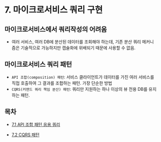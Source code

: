 # 7. 마이크로서비스 쿼리 구현

## 마이크로서비스에서 쿼리작성의 어려움

-   여러 서비스, 여러 DB에 분산된 데이터를 조회해야 하는데, 기존 분산 쿼리 메커니즘은 기술적으로 가능하지만 캡슐화에 위배되기 때문에 사용할 수 없음.

## 마이크로서비스 쿼리 패턴

-   `API 조합(composition) 패턴`: 서비스 클라이언트가 데이터를 가진 여러 서비스를 직접 호출하여 그 결과를 조합하는 패턴. 가장 단순한 방법
-   `CQRS(커맨드 쿼리 책임 분산) 패턴`: 쿼리만 지원하는 하나 이상의 뷰 전용 DB를 유지하는 패턴.

## 목차

-   [7.1 API 조합 패턴 응용 쿼리](https://github.com/oereo/TIL/blob/main/MicroServicePattern/7.%20%EB%A7%88%EC%9D%B4%ED%81%AC%EB%A1%9C%EC%84%9C%EB%B9%84%EC%8A%A4%20%EC%BF%BC%EB%A6%AC%20%EA%B5%AC%ED%98%84/7.1_API_%EC%A1%B0%ED%95%A9_%ED%8C%A8%ED%84%B4_%EC%9D%91%EC%9A%A9_%EC%BF%BC%EB%A6%AC.md)

-   [7.2 CQRS 패턴](https://github.com/oereo/TIL/blob/main/MicroServicePattern/7.%20%EB%A7%88%EC%9D%B4%ED%81%AC%EB%A1%9C%EC%84%9C%EB%B9%84%EC%8A%A4%20%EC%BF%BC%EB%A6%AC%20%EA%B5%AC%ED%98%84/7.2_CQRS_%ED%8C%A8%ED%84%B4.md)
